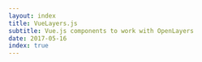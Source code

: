```yaml
---
layout: index
title: VueLayers.js
subtitle: Vue.js components to work with OpenLayers
date: 2017-05-16
index: true
---
```

